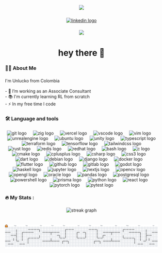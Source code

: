 <div align="center">
  <img height="150" src="https://media.giphy.com/media/M9gbBd9nbDrOTu1Mqx/giphy.gif"  />
</div>

###

<div align="center">
  <a href="https://co.linkedin.com/in/cesar-segura-perilla-99b698267" target="_blank">
    <img src="https://img.shields.io/static/v1?message=LinkedIn&logo=linkedin&label=&color=0077B5&logoColor=white&labelColor=&style=for-the-badge" height="25" alt="linkedin logo"  />
  </a>
</div>

###

<div align="center">
  <img src="https://visitor-badge.laobi.icu/badge?page_id=unlucko.unlucko&"  />
</div>

###

<h1 align="center">hey there 👋</h1>

###

<h3 align="left">👩‍💻  About Me</h3>

###

<p align="left">I'm Unlucko from Colombia<br><br>- 🔭 I’m working as an Associate Consultant<br>- 📚 I'm currently learning RL from scratch<br>- ⚡ In my free time I code</p>

###

<h3 align="left">🛠 Language and tools</h3>

###

<div align="center">
  <img src="https://img.shields.io/badge/Git-F05032?logo=git&logoColor=white&style=for-the-badge" height="26" alt="git logo"  />
  <img width="13" />
  <img src="https://img.shields.io/badge/Zig-F7A41D?logo=zig&logoColor=black&style=for-the-badge" height="26" alt="zig logo"  />
  <img width="13" />
  <img src="https://img.shields.io/badge/Vercel-000000?logo=vercel&logoColor=white&style=for-the-badge" height="26" alt="vercel logo"  />
  <img width="13" />
  <img src="https://img.shields.io/badge/Visual Studio Code-007ACC?logo=visualstudiocode&logoColor=white&style=for-the-badge" height="26" alt="vscode logo"  />
  <img width="13" />
  <img src="https://img.shields.io/badge/Vim-019733?logo=vim&logoColor=white&style=for-the-badge" height="26" alt="vim logo"  />
  <img width="13" />
  <img src="https://img.shields.io/badge/Unreal Engine-0E1128?logo=unrealengine&logoColor=white&style=for-the-badge" height="26" alt="unrealengine logo"  />
  <img width="13" />
  <img src="https://img.shields.io/badge/Ubuntu-E95420?logo=ubuntu&logoColor=white&style=for-the-badge" height="26" alt="ubuntu logo"  />
  <img width="13" />
  <img src="https://img.shields.io/badge/Unity-FFFFFF?logo=unity&logoColor=black&style=for-the-badge" height="26" alt="unity logo"  />
  <img width="13" />
  <img src="https://img.shields.io/badge/TypeScript-3178C6?logo=typescript&logoColor=white&style=for-the-badge" height="26" alt="typescript logo"  />
  <img width="13" />
  <img src="https://img.shields.io/badge/Terraform-7B42BC?logo=terraform&logoColor=white&style=for-the-badge" height="26" alt="terraform logo"  />
  <img width="13" />
  <img src="https://img.shields.io/badge/TensorFlow-FF6F00?logo=tensorflow&logoColor=black&style=for-the-badge" height="26" alt="tensorflow logo"  />
  <img width="13" />
  <img src="https://img.shields.io/badge/Tailwind CSS-06B6D4?logo=tailwindcss&logoColor=black&style=for-the-badge" height="26" alt="tailwindcss logo"  />
  <img width="13" />
  <img src="https://img.shields.io/badge/Rust-000000?logo=rust&logoColor=white&style=for-the-badge" height="26" alt="rust logo"  />
  <img width="13" />
  <img src="https://img.shields.io/badge/Redis-DC382D?logo=redis&logoColor=white&style=for-the-badge" height="26" alt="redis logo"  />
  <img width="13" />
  <img src="https://img.shields.io/badge/Red Hat-EE0000?logo=redhat&logoColor=white&style=for-the-badge" height="26" alt="redhat logo"  />
  <img width="13" />
  <img src="https://img.shields.io/badge/GNU Bash-4EAA25?logo=gnubash&logoColor=white&style=for-the-badge" height="26" alt="bash logo"  />
  <img width="13" />
  <img src="https://img.shields.io/badge/C-A8B9CC?logo=c&logoColor=black&style=for-the-badge" height="26" alt="c logo"  />
  <img width="13" />
  <img src="https://img.shields.io/badge/CMake-064F8C?logo=cmake&logoColor=white&style=for-the-badge" height="26" alt="cmake logo"  />
  <img width="13" />
  <img src="https://img.shields.io/badge/C++-00599C?logo=cplusplus&logoColor=white&style=for-the-badge" height="26" alt="cplusplus logo"  />
  <img width="13" />
  <img src="https://img.shields.io/badge/C Sharp-239120?logo=csharp&logoColor=white&style=for-the-badge" height="26" alt="csharp logo"  />
  <img width="13" />
  <img src="https://img.shields.io/badge/CSS3-1572B6?logo=css3&logoColor=white&style=for-the-badge" height="26" alt="css3 logo"  />
  <img width="13" />
  <img src="https://img.shields.io/badge/Dart-0175C2?logo=dart&logoColor=white&style=for-the-badge" height="26" alt="dart logo"  />
  <img width="13" />
  <img src="https://img.shields.io/badge/Debian-A81D33?logo=debian&logoColor=white&style=for-the-badge" height="26" alt="debian logo"  />
  <img width="13" />
  <img src="https://img.shields.io/badge/Django-092E20?logo=django&logoColor=white&style=for-the-badge" height="26" alt="django logo"  />
  <img width="13" />
  <img src="https://img.shields.io/badge/Docker-2496ED?logo=docker&logoColor=white&style=for-the-badge" height="26" alt="docker logo"  />
  <img width="13" />
  <img src="https://img.shields.io/badge/Flutter-02569B?logo=flutter&logoColor=white&style=for-the-badge" height="26" alt="flutter logo"  />
  <img width="13" />
  <img src="https://img.shields.io/badge/GitHub-181717?logo=github&logoColor=white&style=for-the-badge" height="26" alt="github logo"  />
  <img width="13" />
  <img src="https://img.shields.io/badge/GitLab-FC6D26?logo=gitlab&logoColor=black&style=for-the-badge" height="26" alt="gitlab logo"  />
  <img width="13" />
  <img src="https://img.shields.io/badge/Godot Engine-478CBF?logo=godotengine&logoColor=white&style=for-the-badge" height="26" alt="godot logo"  />
  <img width="13" />
  <img src="https://img.shields.io/badge/Haskell-5D4F85?logo=haskell&logoColor=white&style=for-the-badge" height="26" alt="haskell logo"  />
  <img width="13" />
  <img src="https://img.shields.io/badge/Jupyter-F37626?logo=jupyter&logoColor=black&style=for-the-badge" height="26" alt="jupyter logo"  />
  <img width="13" />
  <img src="https://img.shields.io/badge/Next.js-000000?logo=nextdotjs&logoColor=white&style=for-the-badge" height="26" alt="nextjs logo"  />
  <img width="13" />
  <img src="https://img.shields.io/badge/OpenCV-5C3EE8?logo=opencv&logoColor=white&style=for-the-badge" height="26" alt="opencv logo"  />
  <img width="13" />
  <img src="https://img.shields.io/badge/OpenGL-5586A4?logo=opengl&logoColor=white&style=for-the-badge" height="26" alt="opengl logo"  />
  <img width="13" />
  <img src="https://img.shields.io/badge/Oracle-F80000?logo=oracle&logoColor=white&style=for-the-badge" height="26" alt="oracle logo"  />
  <img width="13" />
  <img src="https://img.shields.io/badge/pandas-150458?logo=pandas&logoColor=white&style=for-the-badge" height="26" alt="pandas logo"  />
  <img width="13" />
  <img src="https://img.shields.io/badge/PostgreSQL-4169E1?logo=postgresql&logoColor=white&style=for-the-badge" height="26" alt="postgresql logo"  />
  <img width="13" />
  <img src="https://img.shields.io/badge/PowerShell-5391FE?logo=powershell&logoColor=black&style=for-the-badge" height="26" alt="powershell logo"  />
  <img width="13" />
  <img src="https://img.shields.io/badge/Prisma-2D3748?logo=prisma&logoColor=white&style=for-the-badge" height="26" alt="prisma logo"  />
  <img width="13" />
  <img src="https://img.shields.io/badge/Python-3776AB?logo=python&logoColor=white&style=for-the-badge" height="26" alt="python logo"  />
  <img width="13" />
  <img src="https://img.shields.io/badge/React-61DAFB?logo=react&logoColor=black&style=for-the-badge" height="26" alt="react logo"  />
  <img width="13" />
  <img src="https://img.shields.io/badge/PyTorch-EE4C2C?logo=pytorch&logoColor=white&style=for-the-badge" height="26" alt="pytorch logo"  />
  <img width="13" />
  <img src="https://img.shields.io/badge/Pytest-0A9EDC?logo=pytest&logoColor=white&style=for-the-badge" height="26" alt="pytest logo"  />
</div>

###

<h3 align="left">🔥   My Stats :</h3>

###

<div align="center">
  <img src="https://streak-stats.demolab.com?user=unlucko&locale=en&mode=daily&theme=dark&hide_border=false&border_radius=5&order=3" height="220" alt="streak graph"  />
</div>

###

<br clear="both">

<picture>
  <source media="(prefers-color-scheme: dark)" srcset="https://raw.githubusercontent.com/unlucko/unlucko/output/pacman-contribution-graph-dark.svg">
  <source media="(prefers-color-scheme: light)" srcset="https://raw.githubusercontent.com/unlucko/unlucko/output/pacman-contribution-graph.svg">
  <img alt="pacman contribution graph" src="https://raw.githubusercontent.com/unlucko/unlucko/output/pacman-contribution-graph.svg">
</picture>

###
